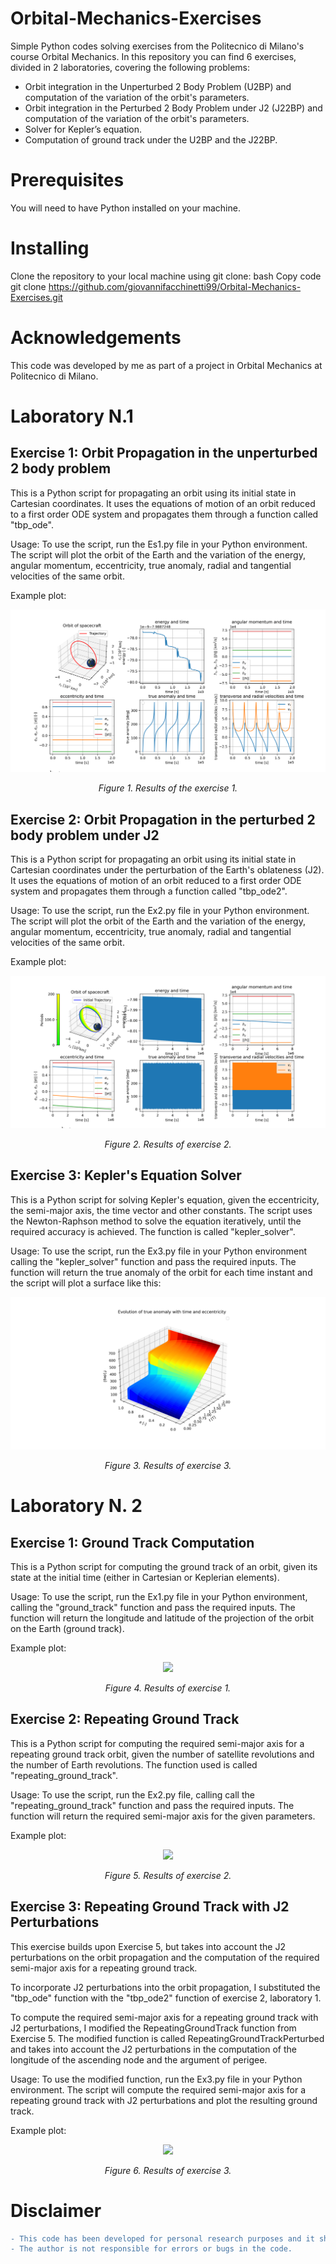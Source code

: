 # Orbital-Mechanics-Exercises

Simple Python codes solving exercises from the Politecnico di Milano's course Orbital Mechanics. In this repository you can find 6 exercises, divided in 2 laboratories, covering the following problems:
- Orbit integration in the Unperturbed 2 Body Problem (U2BP) and computation of the variation of the orbit's parameters. 
- Orbit integration in the Perturbed 2 Body Problem under J2 (J22BP) and computation of the variation of the orbit's parameters. 
- Solver for Kepler’s equation.
- Computation of ground track under the U2BP and the J22BP.

# Prerequisites
You will need to have Python installed on your machine.

# Installing
Clone the repository to your local machine using git clone:
bash
Copy code
git clone https://github.com/giovannifacchinetti99/Orbital-Mechanics-Exercises.git

# Acknowledgements
This code was developed by me as part of a project in Orbital Mechanics at Politecnico di Milano. 

# Laboratory N.1
## Exercise 1: Orbit Propagation in the unperturbed 2 body problem

This is a Python script for propagating an orbit using its initial state in Cartesian coordinates. It uses the equations of motion of an orbit reduced to a first order ODE system and propagates them through a function called "tbp_ode".

Usage: To use the script, run the Es1.py file in your Python environment. The script will plot the orbit of the Earth and the variation of the energy, angular momentum, eccentricity, true anomaly, radial and tangential velocities of the same orbit.

Example plot: 

<p align="center">
  <img src="https://github.com/giovannifacchinetti99/Orbital-Mechanics-Exercises/blob/main/Lab1/Es1/Es1.png" />
</p>
<p align="center">
  <em>Figure 1. Results of the exercise 1.</em>
</p>

## Exercise 2: Orbit Propagation in the perturbed 2 body problem under J2

This is a Python script for propagating an orbit using its initial state in Cartesian coordinates under the perturbation of the Earth's oblateness (J2). It uses the equations of motion of an orbit reduced to a first order ODE system and propagates them through a function called "tbp_ode2".

Usage: To use the script, run the Ex2.py file in your Python environment. The script will plot the orbit of the Earth and the variation of the energy, angular momentum, eccentricity, true anomaly, radial and tangential velocities of the same orbit.

Example plot: 

<p align="center">
  <img src="https://github.com/giovannifacchinetti99/Orbital-Mechanics-Exercises/blob/main/Lab1/Es2/Es2.png" />
</p>
<p align="center">
  <em>Figure 2. Results of exercise 2.</em>
</p>

## Exercise 3: Kepler's Equation Solver

This is a Python script for solving Kepler's equation, given the eccentricity, the semi-major axis, the time vector and other constants. The script uses the Newton-Raphson method to solve the equation iteratively, until the required accuracy is achieved. The function is called "kepler_solver".

Usage: To use the script, run the Ex3.py file in your Python environment calling the "kepler_solver" function and pass the required inputs. The function will return the true anomaly of the orbit for each time instant and the script will plot a surface like this: 

<p align="center">
  <img src="https://github.com/giovannifacchinetti99/Orbital-Mechanics-Exercises/blob/main/Lab1/Es3/Es3.png" />
</p>
<p align="center">
  <em>Figure 3. Results of exercise 3.</em>
</p>

# Laboratory N. 2

## Exercise 1: Ground Track Computation

This is a Python script for computing the ground track of an orbit, given its state at the initial time (either in Cartesian or Keplerian elements).

Usage: To use the script, run the Ex1.py file in your Python environment, calling the "ground_track" function and pass the required inputs. The function will return the longitude and latitude of the projection of the orbit on the Earth (ground track).

Example plot: 
<p align="center">
  <img src="https://github.com/giovannifacchinetti99/Orbital-Mechanics-Exercises/blob/main/Lab2/Es1/Es1.png" />
</p>
<p align="center">
  <em>Figure 4. Results of exercise 1.</em>
</p>

## Exercise 2: Repeating Ground Track
This is a Python script for computing the required semi-major axis for a repeating ground track orbit, given the number of satellite revolutions and the number of Earth revolutions. The function used is called "repeating_ground_track".

Usage: To use the script, run the Ex2.py file, calling call the "repeating_ground_track" function and pass the required inputs. The function will return the required semi-major axis for the given parameters.

Example plot: 
<p align="center">
  <img src="https://github.com/giovannifacchinetti99/Orbital-Mechanics-Exercises/blob/main/Lab2/Es2/Es2.png" />
</p>
<p align="center">
  <em>Figure 5. Results of exercise 2.</em>
</p>

## Exercise 3: Repeating Ground Track with J2 Perturbations
This exercise builds upon Exercise 5, but takes into account the J2 perturbations on the orbit propagation and the computation of the required semi-major axis for a repeating ground track.

To incorporate J2 perturbations into the orbit propagation, I substituted the "tbp_ode" function with the "tbp_ode2" function of exercise 2, laboratory 1.

To compute the required semi-major axis for a repeating ground track with J2 perturbations, I modified the RepeatingGroundTrack function from Exercise 5. The modified function is called RepeatingGroundTrackPerturbed and takes into account the J2 perturbations in the computation of the longitude of the ascending node and the argument of perigee.

Usage: To use the modified function, run the Ex3.py file in your Python environment. The script will compute the required semi-major axis for a repeating ground track with J2 perturbations and plot the resulting ground track.

Example plot:

<p align="center">
  <img src="https://github.com/giovannifacchinetti99/Orbital-Mechanics-Exercises/blob/main/Lab2/Es3/Es3.png" />
</p>
<p align="center">
  <em>Figure 6. Results of exercise 3.</em>
</p>

# Disclaimer
```diff
- This code has been developed for personal research purposes and it should not be used for replacing anything.
- The author is not responsible for errors or bugs in the code. 
```




